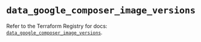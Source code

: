 # `data_google_composer_image_versions`

Refer to the Terraform Registry for docs: [`data_google_composer_image_versions`](https://registry.terraform.io/providers/hashicorp/google/5.29.0/docs/data-sources/composer_image_versions).
